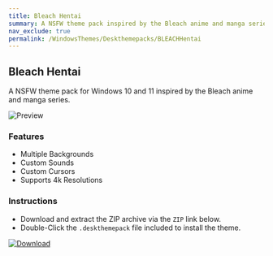 ```yaml
---
title: Bleach Hentai
summary: A NSFW theme pack inspired by the Bleach anime and manga series
nav_exclude: true
permalink: /WindowsThemes/Deskthemepacks/BLEACHHentai
---
```


## Bleach Hentai

A NSFW theme pack for Windows 10 and 11 inspired by the Bleach anime and manga series.

![Preview](https://gitlab.com/the-back-room/deskthemepacks/nsfw/bleach-hentai/-/raw/main/Extras/Preview.bmp)

### Features

- Multiple Backgrounds
- Custom Sounds
- Custom Cursors
- Supports 4k Resolutions

### Instructions

- Download and extract the ZIP archive via the `ZIP` link below.
- Double-Click the `.deskthemepack` file included to install the theme.

[![Download](https://img.shields.io/badge/Download-black?style=plastic&logo=gitlab&logoColor=white&logoSize=auto&labelColor=red&color=black&cacheSeconds=3600)](https://gitlab.com/the-back-room/deskthemepacks/nsfw/bleach-hentai/-/archive/main/bleach-hentai-main.zip)